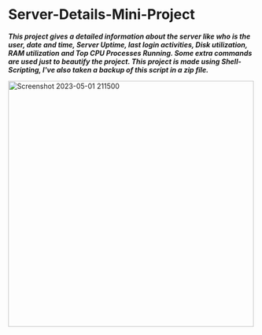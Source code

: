 # Server-Details-Mini-Project
***This project gives a detailed information about the server like who is the user, date and time, Server Uptime, last login activities, Disk utilization, RAM utilization and Top CPU Processes Running. Some extra commands are used just to beautify the project. This project is made using Shell-Scripting, I've also taken a backup of this script in a zip file.***

<img width="499" alt="Screenshot 2023-05-01 211500" src="https://user-images.githubusercontent.com/42666741/235480841-9e4aa259-0a69-42b2-bf61-39b3e99f42a2.png">
